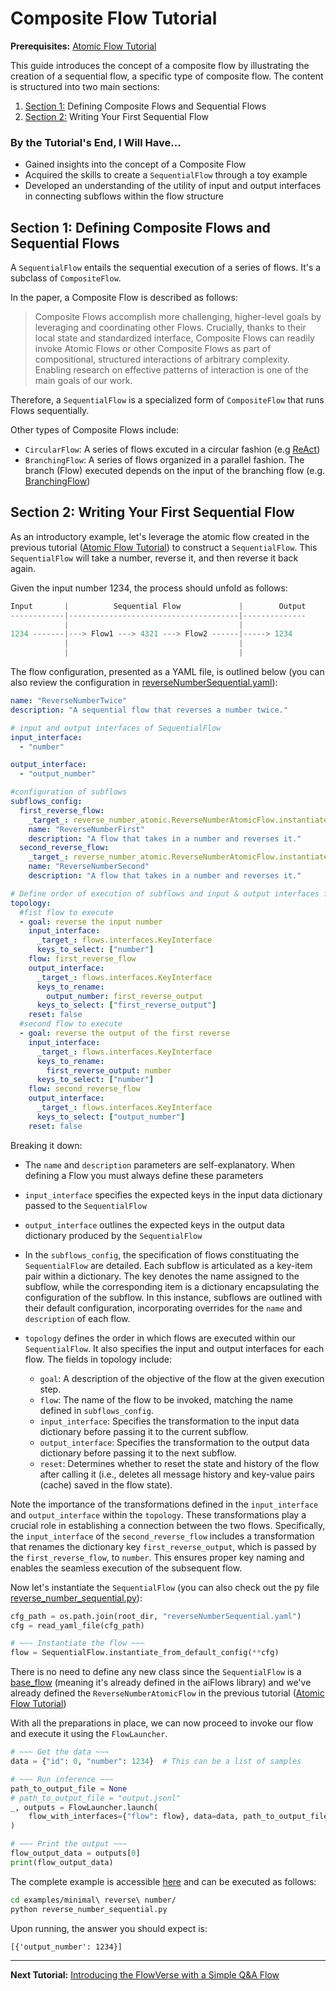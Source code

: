 # Composite Flow Tutorial
**Prerequisites:** [Atomic Flow Tutorial](./atomic_flow.md)


This guide introduces the concept of a composite flow by illustrating the creation of a sequential flow, a specific type of composite flow. The content is structured into two main sections:
1. [Section 1:](#section-1-defining-composite-flows-and-sequential-flows) Defining Composite Flows and Sequential Flows
2. [Section 2:](#section-2-writing-your-first-sequential-flow) Writing Your First Sequential Flow

### By the Tutorial's End, I Will Have...

* Gained insights into the concept of a Composite Flow
* Acquired the skills to create a `SequentialFlow` through a toy example
* Developed an understanding of the utility of input and output interfaces in connecting subflows within the flow structure


## Section 1: Defining Composite Flows and Sequential Flows

A `SequentialFlow` entails the sequential execution of a series of flows. It's a subclass of `CompositeFlow`.

In the paper, a Composite Flow is described as follows:

> 
>
> Composite Flows accomplish more challenging, higher-level goals by leveraging and coordinating
> other Flows. Crucially, thanks to their local state and standardized interface, Composite Flows
> can readily invoke Atomic Flows or other Composite Flows as part of compositional, structured
> interactions of arbitrary complexity. Enabling research on effective patterns of interaction is one of
> the main goals of our work.
>
> 

Therefore, a `SequentialFlow` is a specialized form of `CompositeFlow` that runs Flows sequentially.

Other types of Composite Flows include:
* `CircularFlow`: A series of flows excuted in a circular fashion (e.g [ReAct](https://github.com/epfl-dlab/flows/tree/main/examples/ReAct/))
* `BranchingFlow`: A series of flows organized in a parallel fashion. The branch (Flow) executed depends on the input of the branching flow (e.g. [BranchingFlow](https://github.com/epfl-dlab/flows/tree/main/flows/base_flows/branching.py))

## Section 2: Writing Your First Sequential Flow

As an introductory example, let's leverage the atomic flow created in the previous tutorial ([Atomic Flow Tutorial](./atomic_flow.md)) to construct a `SequentialFlow`. This `SequentialFlow` will take a number, reverse it, and then reverse it back again.

Given the input number 1234, the process should unfold as follows:

```rust
Input       |          Sequential Flow             |        Output          
------------|--------------------------------------|--------------
            |                                      |                        
1234 -------|---> Flow1 ---> 4321 ---> Flow2 ------|-----> 1234             
            |                                      |                        
            |                                      |                        
```

The flow configuration, presented as a YAML file, is outlined below (you can also review the configuration in [reverseNumberSequential.yaml](https://github.com/epfl-dlab/flows/tree/main/examples/minimal%20reverse%20number/reverseNumberSequential.yaml)):
```yaml
name: "ReverseNumberTwice"
description: "A sequential flow that reverses a number twice."

# input and output interfaces of SequentialFlow
input_interface:
  - "number"

output_interface:
  - "output_number"

#configuration of subflows
subflows_config:
  first_reverse_flow:
    _target_: reverse_number_atomic.ReverseNumberAtomicFlow.instantiate_from_default_config
    name: "ReverseNumberFirst"
    description: "A flow that takes in a number and reverses it."
  second_reverse_flow:
    _target_: reverse_number_atomic.ReverseNumberAtomicFlow.instantiate_from_default_config
    name: "ReverseNumberSecond"
    description: "A flow that takes in a number and reverses it."

# Define order of execution of subflows and input & output interfaces for proper execution
topology:
  #fist flow to execute
  - goal: reverse the input number
    input_interface:
      _target_: flows.interfaces.KeyInterface
      keys_to_select: ["number"]
    flow: first_reverse_flow
    output_interface:
      _target_: flows.interfaces.KeyInterface
      keys_to_rename:
        output_number: first_reverse_output
      keys_to_select: ["first_reverse_output"]
    reset: false
  #second flow to execute
  - goal: reverse the output of the first reverse
    input_interface:
      _target_: flows.interfaces.KeyInterface
      keys_to_rename:
        first_reverse_output: number
      keys_to_select: ["number"]
    flow: second_reverse_flow
    output_interface:
      _target_: flows.interfaces.KeyInterface
      keys_to_select: ["output_number"]
    reset: false

```

Breaking it down:
* The `name` and `description` parameters are self-explanatory. When defining a Flow you must always define these parameters

* `input_interface` specifies the expected keys in the input data dictionary passed to the  `SequentialFlow`

* `output_interface`  outlines the expected keys in the output data dictionary produced by the `SequentialFlow`

* In the `subflows_config`, the specification of flows constituating the `SequentialFlow` are detailed. Each subflow is articulated as a key-item pair within a dictionary. The key denotes the name assigned to the subflow, while the corresponding item is a dictionary encapsulating the configuration of the subflow. In this instance, subflows are outlined with their default configuration, incorporating overrides for the `name` and `description` of each flow.

* `topology` defines the order in which flows are executed within our `SequentialFlow`. 
It also specifies the input and output interfaces for each flow. The fields in topology include:
    * `goal`: A description of the objective of the flow at the given execution step.
    * `flow`: The name of the flow to be invoked, matching the name defined in `subflows_config`.
    * `input_interface`: Specifies the transformation to the input data 
    dictionary before passing it to the current subflow.
    * `output_interface`:  Specifies the transformation to the output data dictionary 
    before passing it to the next subflow.
    * `reset`: Determines whether to reset the state and history of the flow after calling it (i.e., deletes all message history and key-value pairs (cache) saved in the flow state). 


Note the importance of the transformations defined in the `input_interface` and `output_interface` 
within the `topology`. These transformations play a crucial role in establishing a connection 
between the two flows. Specifically, the `input_interface` of the `second_reverse_flow` includes a transformation 
that renames the dictionary key `first_reverse_output`, which is passed by the `first_reverse_flow`, to `number`. 
This ensures proper key naming and enables the seamless execution of the subsequent flow.

Now let's instantiate the `SequentialFlow` (you can also check out the py file 
[reverse_number_sequential.py](https://github.com/epfl-dlab/flows/tree/main/examples/minimal%20reverse%20number/reverse_number_sequential.py)):

```python
cfg_path = os.path.join(root_dir, "reverseNumberSequential.yaml")
cfg = read_yaml_file(cfg_path)

# ~~~ Instantiate the flow ~~~
flow = SequentialFlow.instantiate_from_default_config(**cfg)
```

There is no need to define any new class 
since the `SequentialFlow` is a [base_flow](https://github.com/epfl-dlab/flows/tree/main/flows/base_flows/sequential.py) (meaning it's already defined in the aiFlows library) and we've already
defined the `ReverseNumberAtomicFlow` in the previous tutorial ([Atomic Flow Tutorial](./atomic_flow.md)) 

With all the preparations in place, we can now proceed to invoke our flow and execute it using the `FlowLauncher`.

```python
# ~~~ Get the data ~~~
data = {"id": 0, "number": 1234}  # This can be a list of samples

# ~~~ Run inference ~~~
path_to_output_file = None
# path_to_output_file = "output.jsonl"
_, outputs = FlowLauncher.launch(
    flow_with_interfaces={"flow": flow}, data=data, path_to_output_file=path_to_output_file
)

# ~~~ Print the output ~~~
flow_output_data = outputs[0]
print(flow_output_data)
```

The complete example is accessible [here](https://github.com/epfl-dlab/flows/tree/main/examples/minimal%20reverse%20number/) and can be executed as follows:

```bash
cd examples/minimal\ reverse\ number/
python reverse_number_sequential.py
```

Upon running, the answer you should expect is:
```
[{'output_number': 1234}]
```
___


**Next Tutorial:** [Introducing the FlowVerse with a Simple Q&A Flow](./intro_to_FlowVerse_minimalQA.md)